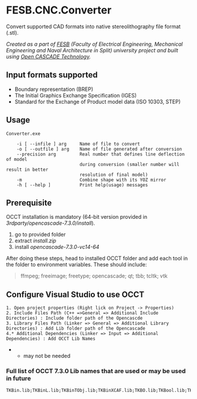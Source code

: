 # FESB.CNC.Converter
Convert supported CAD formats into native stereolithography file format (.stl).

*Created as a part of [FESB](https://eng.fesb.unist.hr/) (Faculty of Electrical Engineering, Mechanical Engineering and Naval Architecture in Split) university project
and built using [Open CASCADE Technology](https://www.opencascade.com/).*

## Input formats supported
- Boundary representation (BREP)
- The Initial Graphics Exchange Specification (IGES)
- Standard for the Exchange of Product model data (ISO 10303, STEP)

## Usage
    Converter.exe

        -i [ --infile ] arg     Name of file to convert
        -o [ --outfile ] arg    Name of file generated after conversion
        --precision arg         Real number that defines line deflection of model
                                during conversion (smaller number will result in better
                                resolution of final model)
        -m                      Combine shape with its YOZ mirror
        -h [ --help ]           Print help(usage) messages

## Prerequisite
OCCT installation is mandatory (64-bit version provided in *3rdparty/opencascade-7.3.0/install*).
1. go to provided folder
2. extract *install.zip*
3. install *opencascade-7.3.0-vc14-64*

After doing these steps, head to installed OCCT folder and add each tool in the folder to environment variables.
These should include:
> ffmpeg; freeimage; freetype; opencascade; qt; tbb; tcltk; vtk

## Configure Visual Studio to use OCCT
    1. Open project properties (Right lick on Project -> Properties)
    2. Include Files Path (C++ =>General => Additional Include Directories) : Include folder path of the Opencascde
    3. Library Files Path (Linker => General => Additional Library Directories) : Add Lib folder path of the Opencascade
    4.* Additional Dependencies (Linker => Input => Additional Dependencies) : Add OCCT Lib Names

* - may not be needed

### Full list of OCCT 7.3.0 Lib names that are used or may be used in future
```
TKBin.lib;TKBinL.lib;TKBinTObj.lib;TKBinXCAF.lib;TKBO.lib;TKBool.lib;TKBRep.lib;TKCAF.lib;TKCDF.lib;TKD3DHost.lib;TKDCAF.lib;TKDFBrowser.lib;TKDraw.lib;TKernel.lib;TKFeat.lib;TKFillet.lib;TKG2d.lib;TKG3d.lib;TKGeomAlgo.lib;TKGeomBase.lib;TKHLR.lib;TKIGES.lib;TKIVtk.lib;TKIVtkDraw.lib;TKLCAF.lib;TKMath.lib;TKMesh.lib;TKMeshVS.lib;TKOffset.lib;TKOpenGl.lib;TKPrim.lib;TKQADraw.lib;TKService.lib;TKShapeView.lib;TKShHealing.lib;TKStd.lib;TKStdL.lib;TKSTEP.lib;TKSTEP209.lib;TKSTEPAttr.lib;TKSTEPBase.lib;TKSTL.lib;TKTInspector.lib;TKTInspectorAPI.lib;TKTObj.lib;TKTObjDRAW.lib;TKToolsDraw.lib;TKTopAlgo.lib;TKTopTest.lib;TKTreeModel.lib;TKV3d.lib;TKVCAF.lib;TKView.lib;TKViewerTest.lib;TKVInspector.lib;TKVRML.lib;TKXCAF.lib;TKXDEDRAW.lib;TKXDEIGES.lib;TKXDESTEP.lib;TKXMesh.lib;TKXml.lib;TKXmlL.lib;TKXmlTObj.lib;TKXmlXCAF.lib;TKXSBase.lib;TKXSDRAW.lib;
```
